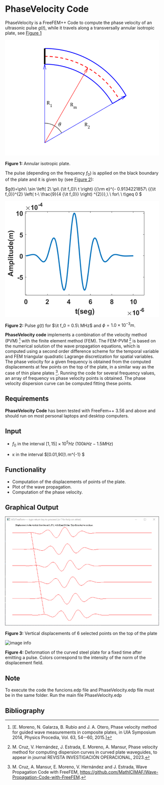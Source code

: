 # PhaseVelocity Code

PhaseVelocity is a FreeFEM++ Code to compute the phase velocity of an ultrasonic pulse $g(t)$, while it travels along a transversally annular isotropic plate, see [Figure 1](#Annular-isotropic-plate)

![image info](./graficos_curva/sectorcircular.png "Figure 1: Annular isotropic plate")

**Figure 1:** Annular isotropic plate.

The pulse (depending on the frequency $f_0$) is applied on the black boundary of the plate and it is given by (see [Figure 2](#Pulse)):

<!-- ![image info](./graficos_curva/equ1.png) -->

$g(t)=\phi\ \sin \left( 2\ \pi\ {\it f_0}\ t \right) {{\rm e}^{-
0.9134221857\ {{\it f_0}}^{2} \left( t-\ \frac{9}{4 {\it f_0}} \right) ^{2}}},\ \ for\ \ t\geq 0 $

![image info](./graficos_curva/pulse_new.png "Figure 2: Pulse")

**Figure 2:** Pulse $g(t)$ for $\it f_0 = 0.5\ MHz$ and $\phi = 1.0\times 10^{-3}m$.

**PhaseVelocity code** implements a combination of the velocity method (PVM) [^1] with the finite element method (FEM). The FEM-PVM [^2]  is based on the numerical solution of the wave propagation equations, which is computed using a second order difference scheme for the temporal variable and FEM triangular quadratic Lagrange discretization for spatial variables. The phase velocity for a given frequency is obtained from the computed displacements at few points on the top of the plate, in a similar way as the case of thin plane plates [^3]. 
Running the code for several frequency values, an array of frequency vs phase velocity points is obtained. The phase velocity dispersion curve can be computed fitting these points.  

## Requirements
**PhaseVelocity Code** has been tested with FreeFem++ 3.56 and above and should run on most personal laptops and desktop computers.

## Input

- $f_0$ in the interval $[1,15] \times 10^5 Hz\ (100kHz - 1.5MHz)$

- &kappa; in the interval $[0.01,90]\ m^{-1} $  

## Functionality
- Computation of the displacements of points of the plate.
- Plot of the wave propagation.
- Computation of the phase velocity.

## Graphical Output

![image info](./graficos_curva/curvas_policia.png "Figure 3: Vertical displacements of 6 selected points on the top of the plate.")

**Figure 3:** Vertical displacements of 6 selected points on the top of the plate


![image info](./graficos_curva/wave_propagation_cuve.png "Figure 4: Deformation of the curved steel plate for a fixed time
after emitting a pulse. Colors correspond to the intensity of the norm
of the displacement field.")

**Figure 4:** Deformation of the curved steel plate for a fixed time
after emitting a pulse. Colors correspond to the intensity of the norm
of the displacement field.

## Note
To execute the code the funcions.edp file and PhaseVelocity.edp file must be in the same folder. Run the main file PhaseVelocity.edp


## Bibliography
[^1]: [E. Moreno, N. Galarza, B. Rubio and J. A. Otero, Phase velocity method for guided wave measurements in composite plates, in UIA Symposium 2014, Physics Procedia, Vol. 63,  54--60, 2015.]
[^2]: M. Cruz, V. Hernández,  J. Estrada, E. Moreno, A. Mansur, Phase velocity method for computing dispersion curves in curved  plate waveguides, to appear in journal REVISTA INVESTIGACIÓN OPERACIONAL, 2023.
[^3]: M. Cruz, A. Mansur, E. Moreno, V. Hernández and J. Estrada, Wave Propagation Code with FreeFEM, https://github.com/MathICIMAF/Wave-Propagation-Code-with-FreeFEM.
